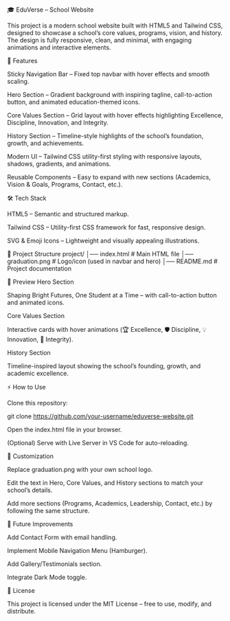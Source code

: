 🎓 EduVerse – School Website

This project is a modern school website built with HTML5 and Tailwind CSS, designed to showcase a school’s core values, programs, vision, and history. The design is fully responsive, clean, and minimal, with engaging animations and interactive elements.

🚀 Features

Sticky Navigation Bar – Fixed top navbar with hover effects and smooth scaling.

Hero Section – Gradient background with inspiring tagline, call-to-action button, and animated education-themed icons.

Core Values Section – Grid layout with hover effects highlighting Excellence, Discipline, Innovation, and Integrity.

History Section – Timeline-style highlights of the school’s foundation, growth, and achievements.

Modern UI – Tailwind CSS utility-first styling with responsive layouts, shadows, gradients, and animations.

Reusable Components – Easy to expand with new sections (Academics, Vision & Goals, Programs, Contact, etc.).

🛠️ Tech Stack

HTML5 – Semantic and structured markup.

Tailwind CSS – Utility-first CSS framework for fast, responsive design.

SVG & Emoji Icons – Lightweight and visually appealing illustrations.

📂 Project Structure
project/
│── index.html # Main HTML file
│── graduation.png # Logo/icon (used in navbar and hero)
│── README.md # Project documentation

📸 Preview
Hero Section

Shaping Bright Futures, One Student at a Time – with call-to-action button and animated icons.

Core Values Section

Interactive cards with hover animations (🏆 Excellence, 🛡️ Discipline, 💡 Innovation, 🤝 Integrity).

History Section

Timeline-inspired layout showing the school’s founding, growth, and academic excellence.

⚡ How to Use

Clone this repository:

git clone https://github.com/your-username/eduverse-website.git

Open the index.html file in your browser.

(Optional) Serve with Live Server in VS Code for auto-reloading.

🎨 Customization

Replace graduation.png with your own school logo.

Edit the text in Hero, Core Values, and History sections to match your school’s details.

Add more sections (Programs, Academics, Leadership, Contact, etc.) by following the same structure.

🌟 Future Improvements

Add Contact Form with email handling.

Implement Mobile Navigation Menu (Hamburger).

Add Gallery/Testimonials section.

Integrate Dark Mode toggle.

📜 License

This project is licensed under the MIT License – free to use, modify, and distribute.
